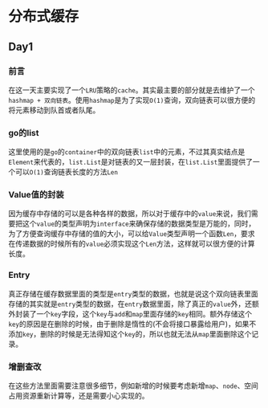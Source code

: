 # 分布式缓存
## Day1
### 前言
在这一天主要实现了一个`LRU`策略的`cache`。其实最主要的部分就是去维护了一个`hashmap + 双向链表`。使用`hashmap`是为了实现`O(1)`查询，双向链表可以很方便的将元素移动到队首或者队尾。
### go的list
这里使用的是`go`的`container`中的双向链表`list`中的元素，不过其真实结点是`Element`来代表的，`list.List`是对链表的又一层封装，在`list.List`里面提供了一个可以`O(1)`查询链表长度的方法`Len`
### Value值的封装
因为缓存中存储的可以是各种各样的数据，所以对于缓存中的`value`来说，我们需要把这个`value`的类型声明为`interface`来确保存储的数据类型是万能的，同时，为了方便查询缓存中存储的值的大小，可以给`Value`类型声明一个函数`Len`，要求在传递数据的时候所有的`value`必须实现这个`Len`方法，这样就可以很方便的计算长度。
### Entry
真正存储在缓存数据里面的类型是`entry`类型的数据，也就是说这个双向链表里面存储的其实就是`entry`类型的数据，在`entry`数据里面，除了真正的`value`外，还额外封装了一个`key`字段，这个`key`与`add`和`map`里面存储的`key`相同。额外存储这个`key`的原因是在删除的时候，由于删除是惰性的(不会将接口暴露给用户)，如果不添加`key`，删除的时候是无法得知这个`key`的，所以也就无法从`map`里面删除这个记录。
### 增删查改
在这些方法里面需要注意很多细节，例如新增的时候要考虑新增`map`、`node`、空间占用资源重新计算等，还是需要小心实现的。